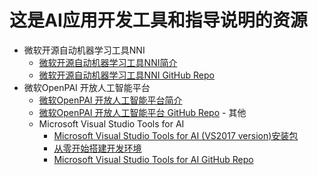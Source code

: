# 这是AI应用开发工具和指导说明的资源
  
   - 微软开源自动机器学习工具NNI
     - [微软开源自动机器学习工具NNI简介](https://www.cnblogs.com/ms-uap/p/9719071.html) 
     - [微软开源自动机器学习工具NNI GitHub Repo](https://github.com/Microsoft/nni)
   - 微软OpenPAI 开放人工智能平台
     - [微软OpenPAI 开放人工智能平台简介](https://www.cnblogs.com/ms-uap/p/openpai_or_pai.html) 
     - [微软OpenPAI 开放人工智能平台 GitHub Repo](https://github.com/Microsoft/pai)
    - 其他
      - Microsoft Visual Studio Tools for AI
        - [Microsoft Visual Studio Tools for AI (VS2017 version)安装包](https://marketplace.visualstudio.com/items?itemName=ms-toolsai.vstoolsai-vs2017)
        - [从零开始搭建开发环境](https://mp.weixin.qq.com/s/-vG9kg48mt9vcmqDlWtxKw)
        - [Microsoft Visual Studio Tools for AI GitHub Repo](https://github.com/Microsoft/vs-tools-for-ai) 